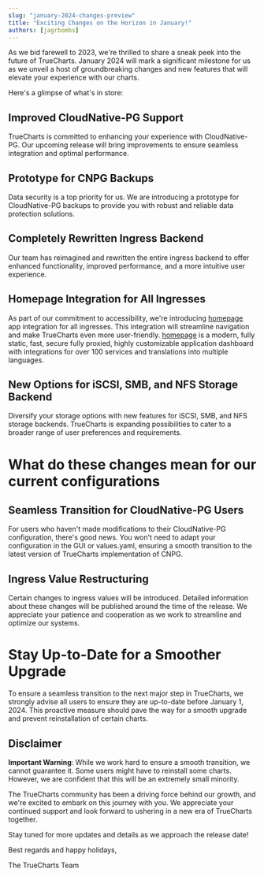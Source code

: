 ```yaml
---
slug: "january-2024-changes-preview"
title: "Exciting Changes on the Horizon in January!"
authors: [jagrbombs]
---
```


As we bid farewell to 2023, we're thrilled to share a sneak peek into the future of TrueCharts. January 2024 will mark a significant milestone for us as we unveil a host of groundbreaking changes and new features that will elevate your experience with our charts.

Here's a glimpse of what's in store:

## Improved CloudNative-PG Support

TrueCharts is committed to enhancing your experience with CloudNative-PG. Our upcoming release will bring improvements to ensure seamless integration and optimal performance.

## Prototype for CNPG Backups

Data security is a top priority for us. We are introducing a prototype for CloudNative-PG backups to provide you with robust and reliable data protection solutions.

## Completely Rewritten Ingress Backend

Our team has reimagined and rewritten the entire ingress backend to offer enhanced functionality, improved performance, and a more intuitive user experience.

## Homepage Integration for All Ingresses

As part of our commitment to accessibility, we're introducing [homepage](https://gethomepage.dev/) app integration for all ingresses. This integration will streamline navigation and make TrueCharts even more user-friendly. [homepage](https://gethomepage.dev) is a modern, fully static, fast, secure fully proxied, highly customizable application dashboard with integrations for over 100 services and translations into multiple languages.

## New Options for iSCSI, SMB, and NFS Storage Backend

Diversify your storage options with new features for iSCSI, SMB, and NFS storage backends. TrueCharts is expanding possibilities to cater to a broader range of user preferences and requirements.

# What do these changes mean for our current configurations

## Seamless Transition for CloudNative-PG Users

For users who haven't made modifications to their CloudNative-PG configuration, there's good news. You won't need to adapt your configuration in the GUI or values.yaml, ensuring a smooth transition to the latest version of TrueCharts implementation of CNPG.

## Ingress Value Restructuring

Certain changes to ingress values will be introduced. Detailed information about these changes will be published around the time of the release. We appreciate your patience and cooperation as we work to streamline and optimize our systems.

# Stay Up-to-Date for a Smoother Upgrade

To ensure a seamless transition to the next major step in TrueCharts, we strongly advise all users to ensure they are up-to-date before January 1, 2024. This proactive measure should pave the way for a smooth upgrade and prevent reinstallation of certain charts.

## Disclaimer

**Important Warning**: While we work hard to ensure a smooth transition, we cannot guarantee it. Some users might have to reinstall some charts. However, we are confident that this will be an extremely small minority.

The TrueCharts community has been a driving force behind our growth, and we're excited to embark on this journey with you. We appreciate your continued support and look forward to ushering in a new era of TrueCharts together.

Stay tuned for more updates and details as we approach the release date!

Best regards and happy holidays,

The TrueCharts Team
